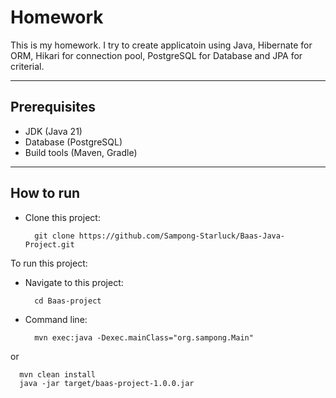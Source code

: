 # Homework

This is my homework. I try to create applicatoin using Java, Hibernate for ORM, Hikari for connection pool, PostgreSQL
for Database and JPA for criterial.

---

## Prerequisites

- JDK (Java 21)
- Database (PostgreSQL)
- Build tools (Maven, Gradle)

---

## How to run

- Clone this project:
    ``` shell
      git clone https://github.com/Sampong-Starluck/Baas-Java-Project.git
    ```

To run this project:

- Navigate to this project:
  ```shell
    cd Baas-project
  ```
- Command line:
  ```shell
    mvn exec:java -Dexec.mainClass="org.sampong.Main"
  ```

or

  ```shell
    mvn clean install
    java -jar target/baas-project-1.0.0.jar
  ```
